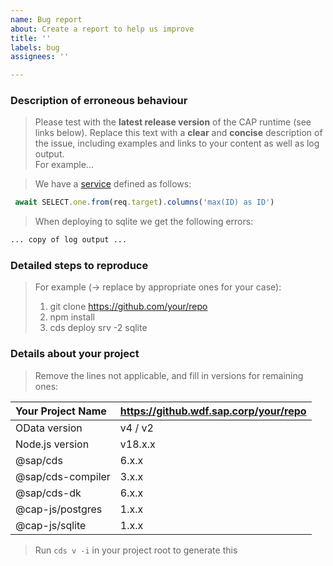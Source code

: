 ```yaml
---
name: Bug report
about: Create a report to help us improve
title: ''
labels: bug
assignees: ''

---
```


<!-- Please support your supporters: Avoid screen shots and use markdown as much as possible

Avoid code screen shots from your IDE where ever possible, instead use [code markdown](https://github.com/adam-p/markdown-here/wiki/Markdown-Cheatsheet#code) and syntax highlighting: `cds`, `sql`, `diff`.

- Bitmap images are hard to read due to different color schemes and screen resolutions.
  Usually they need to be opened in a different browser tab, enlarged etc.
  Especially when working on multiple issues in parallel, it's easy to loose sight.
- Code/Messages can't be copied/pasted into own editors, test files etc.
-->


### Description of erroneous behaviour 

> Please test with the **latest release version** of the CAP runtime (see links below).
Replace this text with a **clear** and **concise** description of the issue, including examples and links to your content as well as log output.  
For example... 

> We have a [service](https://github.com/SAP-samples/cloud-cap-samples/blob/e29394eac0a59ef80489f28e9d0954f719e1cafa/bookshop/srv/admin-service.js#L11) defined as follows: 

```js
 await SELECT.one.from(req.target).columns('max(ID) as ID')
```

> When deploying to sqlite we get the following errors: 
```sh
... copy of log output ...
```

### Detailed steps to reproduce

> For example (→ replace by appropriate ones for your case):
> 1. git clone https://github.com/your/repo 
> 2. npm install
> 3. cds deploy srv -2 sqlite 

### Details about your project

> Remove the lines not applicable, and fill in versions for remaining ones:

| Your Project Name | https://github.wdf.sap.corp/your/repo |
|:------------------|---------------------------------------|
| OData version     | v4 / v2                               |
| Node.js version   | v18.x.x                               |
| @sap/cds          | 6.x.x                                 |
| @sap/cds-compiler | 3.x.x                                 |
| @sap/cds-dk       | 6.x.x                                 |
| @cap-js/postgres | 1.x.x |
@cap-js/sqlite | 1.x.x |

> Run `cds v -i` in your project root to generate this
